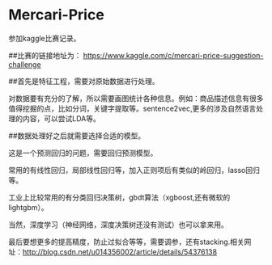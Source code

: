 # Mercari-Price

参加kaggle比赛记录。


##比赛的链接地址为：
https://www.kaggle.com/c/mercari-price-suggestion-challenge

##首先是特征工程，需要对原始数据进行处理。

对数据要有充分的了解，所以需要画图统计各种信息。例如：商品描述信息有很多值得挖掘的点，比如分词，关键字提取等。sentence2vec,更多的涉及自然语言处理的内容，可以尝试LDA等。

##数据处理好之后就需要选择合适的模型。

这是一个预测回归的问题，需要回归预测模型。

常用的有线性回归，局部线性回归等，加入正则项后有类似的岭回归，lasso回归等。

工业上比较常用的有分类回归决策树，gbdt算法（xgboost,还有微软的lightgbm）。

当然，深度学习（神经网络，深度决策树还没有测试）也可以拿来用。

最后要想更多的提高精度，防止过拟合等等，需要调参，还有stacking.相关网址：http://blog.csdn.net/u014356002/article/details/54376138


